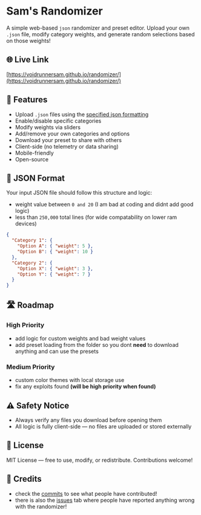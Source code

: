 # Sam's Randomizer

A simple web-based `json` randomizer and preset editor. Upload your own `.json` file, modify category weights, and generate random selections based on those weights!

## 🌐 Live Link

[https://voidrunnersam.github.io/randomizer/](https://voidrunnersam.github.io/randomizer/)

## 🚀 Features

- Upload `.json` files using the [specified json formatting](#-json-format)
- Enable/disable specific categories
- Modify weights via sliders
- Add/remove your own categories and options
- Download your preset to share with others
- Client-side (no telemetry or data sharing)
- Mobile-friendly
- Open-source

## 🧮 JSON Format

Your input JSON file should follow this structure and logic:

- weight value between `0 and 20` (I am bad at coding and didnt add good logic)
- less than `250,000` total lines (for wide compatability on lower ram devices)

```json
{
  "Category 1": {
    "Option A": { "weight": 5 },
    "Option B": { "weight": 10 }
  },
  "Category 2": {
    "Option X": { "weight": 3 },
    "Option Y": { "weight": 7 }
  }
}
```

## 🛣️ Roadmap

### High Priority

- add logic for custom weights and bad weight values
- add preset loading from the folder so you dont **need** to download anything and can use the presets

### Medium Priority

- custom color themes with local storage use
- fix any exploits found **(will be high priority when found)**

## ⚠️ Safety Notice

- Always verify any files you download before opening them
- All logic is fully client-side — no files are uploaded or stored externally

## 📄 License

MIT License — free to use, modify, or redistribute. Contributions welcome!

## 🎨 Credits

- check the [commits](https://github.com/VoidRunnerSam/randomizer/commits/main/) to see what people have contributed!
- there is also the [issues](https://github.com/VoidRunnerSam/randomizer/issues) tab where people have reported anything wrong with the randomizer!